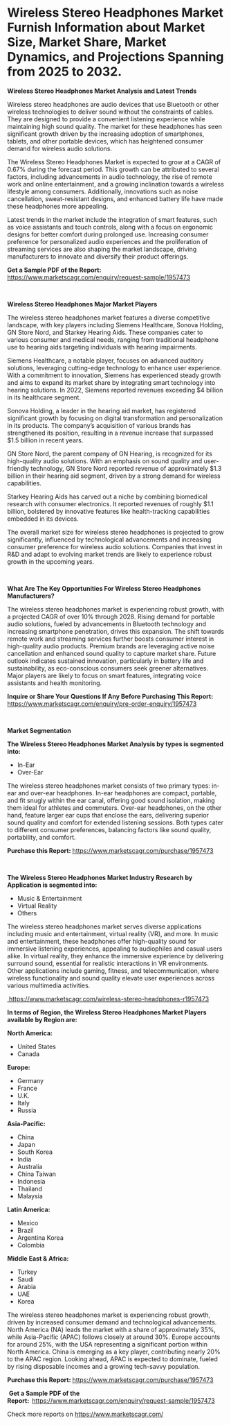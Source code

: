 <p><h1>Wireless Stereo Headphones Market Furnish Information about Market Size, Market Share, Market Dynamics, and Projections Spanning from 2025 to 2032.</h1></p><p><strong>Wireless Stereo Headphones Market Analysis and Latest Trends</strong></p>
<p><p>Wireless stereo headphones are audio devices that use Bluetooth or other wireless technologies to deliver sound without the constraints of cables. They are designed to provide a convenient listening experience while maintaining high sound quality. The market for these headphones has seen significant growth driven by the increasing adoption of smartphones, tablets, and other portable devices, which has heightened consumer demand for wireless audio solutions.</p><p>The Wireless Stereo Headphones Market is expected to grow at a CAGR of 0.67% during the forecast period. This growth can be attributed to several factors, including advancements in audio technology, the rise of remote work and online entertainment, and a growing inclination towards a wireless lifestyle among consumers. Additionally, innovations such as noise cancellation, sweat-resistant designs, and enhanced battery life have made these headphones more appealing.</p><p>Latest trends in the market include the integration of smart features, such as voice assistants and touch controls, along with a focus on ergonomic designs for better comfort during prolonged use. Increasing consumer preference for personalized audio experiences and the proliferation of streaming services are also shaping the market landscape, driving manufacturers to innovate and diversify their product offerings.</p></p>
<p><strong>Get a Sample PDF of the Report:&nbsp;</strong> <a href="https://www.marketscagr.com/enquiry/request-sample/1957473?utm_campaign=3039&utm_medium=2&utm_source=Github&utm_content=ia&utm_term=04042025&utm_id=wireless-stereo-headphones">https://www.marketscagr.com/enquiry/request-sample/1957473</a></p>
<p>&nbsp;</p>
<p><strong>Wireless Stereo Headphones Major Market Players</strong></p>
<p><p>The wireless stereo headphones market features a diverse competitive landscape, with key players including Siemens Healthcare, Sonova Holding, GN Store Nord, and Starkey Hearing Aids. These companies cater to various consumer and medical needs, ranging from traditional headphone use to hearing aids targeting individuals with hearing impairments.</p><p>Siemens Healthcare, a notable player, focuses on advanced auditory solutions, leveraging cutting-edge technology to enhance user experience. With a commitment to innovation, Siemens has experienced steady growth and aims to expand its market share by integrating smart technology into hearing solutions. In 2022, Siemens reported revenues exceeding $4 billion in its healthcare segment.</p><p>Sonova Holding, a leader in the hearing aid market, has registered significant growth by focusing on digital transformation and personalization in its products. The company’s acquisition of various brands has strengthened its position, resulting in a revenue increase that surpassed $1.5 billion in recent years.</p><p>GN Store Nord, the parent company of GN Hearing, is recognized for its high-quality audio solutions. With an emphasis on sound quality and user-friendly technology, GN Store Nord reported revenue of approximately $1.3 billion in their hearing aid segment, driven by a strong demand for wireless capabilities.</p><p>Starkey Hearing Aids has carved out a niche by combining biomedical research with consumer electronics. It reported revenues of roughly $1.1 billion, bolstered by innovative features like health-tracking capabilities embedded in its devices.</p><p>The overall market size for wireless stereo headphones is projected to grow significantly, influenced by technological advancements and increasing consumer preference for wireless audio solutions. Companies that invest in R&D and adapt to evolving market trends are likely to experience robust growth in the upcoming years.</p></p>
<p>&nbsp;</p>
<p><strong>What Are The Key Opportunities For Wireless Stereo Headphones Manufacturers?</strong></p>
<p><p>The wireless stereo headphones market is experiencing robust growth, with a projected CAGR of over 10% through 2028. Rising demand for portable audio solutions, fueled by advancements in Bluetooth technology and increasing smartphone penetration, drives this expansion. The shift towards remote work and streaming services further boosts consumer interest in high-quality audio products. Premium brands are leveraging active noise cancellation and enhanced sound quality to capture market share. Future outlook indicates sustained innovation, particularly in battery life and sustainability, as eco-conscious consumers seek greener alternatives. Major players are likely to focus on smart features, integrating voice assistants and health monitoring.</p></p>
<p><strong>Inquire or Share Your Questions If Any Before Purchasing This Report:</strong> <a href="https://www.marketscagr.com/enquiry/pre-order-enquiry/1957473?utm_campaign=3039&utm_medium=2&utm_source=Github&utm_content=ia&utm_term=04042025&utm_id=wireless-stereo-headphones">https://www.marketscagr.com/enquiry/pre-order-enquiry/1957473</a></p>
<p>&nbsp;</p>
<p><strong>Market Segmentation</strong></p>
<p><strong>The Wireless Stereo Headphones Market Analysis by types is segmented into:</strong></p>
<p><ul><li>In-Ear</li><li>Over-Ear</li></ul></p>
<p><p>The wireless stereo headphones market consists of two primary types: in-ear and over-ear headphones. In-ear headphones are compact, portable, and fit snugly within the ear canal, offering good sound isolation, making them ideal for athletes and commuters. Over-ear headphones, on the other hand, feature larger ear cups that enclose the ears, delivering superior sound quality and comfort for extended listening sessions. Both types cater to different consumer preferences, balancing factors like sound quality, portability, and comfort.</p></p>
<p><strong>Purchase this Report:&nbsp;</strong><a href="https://www.marketscagr.com/purchase/1957473?utm_campaign=3039&utm_medium=2&utm_source=Github&utm_content=ia&utm_term=04042025&utm_id=wireless-stereo-headphones">https://www.marketscagr.com/purchase/1957473</a></p>
<p>&nbsp;</p>
<p><strong>The Wireless Stereo Headphones Market Industry Research by Application is segmented into:</strong></p>
<p><ul><li>Music & Entertainment</li><li>Virtual Reality</li><li>Others</li></ul></p>
<p><p>The wireless stereo headphones market serves diverse applications including music and entertainment, virtual reality (VR), and more. In music and entertainment, these headphones offer high-quality sound for immersive listening experiences, appealing to audiophiles and casual users alike. In virtual reality, they enhance the immersive experience by delivering surround sound, essential for realistic interactions in VR environments. Other applications include gaming, fitness, and telecommunication, where wireless functionality and sound quality elevate user experiences across various multimedia activities.</p></p>
<p><a href="https://www.marketscagr.com/wireless-stereo-headphones-r1957473?utm_campaign=3039&utm_medium=2&utm_source=Github&utm_content=ia&utm_term=04042025&utm_id=wireless-stereo-headphones">&nbsp;https://www.marketscagr.com/wireless-stereo-headphones-r1957473</a></p>
<p><strong>In terms of Region, the Wireless Stereo Headphones Market Players available by Region are:</strong></p>
<p>
    <p> <strong> North America: </strong>
        <ul>
            <li>United States</li>
            <li>Canada</li>
        </ul>
        </p> 
    <p> <strong> Europe: </strong>
        <ul>
            <li>Germany</li>
            <li>France</li>
            <li>U.K.</li>
            <li>Italy</li>
            <li>Russia</li>
        </ul>
        </p> 
    <p> <strong> Asia-Pacific: </strong>
        <ul>
            <li>China</li>
            <li>Japan</li>
            <li>South Korea</li>
            <li>India</li>
            <li>Australia</li>
            <li>China Taiwan</li>
            <li>Indonesia</li>
            <li>Thailand</li>
            <li>Malaysia</li>
        </ul>
        </p> 
    <p> <strong> Latin America: </strong>
        <ul>
            <li>Mexico</li>
            <li>Brazil</li>
            <li>Argentina Korea</li>
            <li>Colombia</li>
        </ul>
        </p> 
    <p> <strong> Middle East & Africa: </strong>
        <ul>
            <li>Turkey</li>
            <li>Saudi</li>
            <li>Arabia</li>
            <li>UAE</li>
            <li>Korea</li>
        </ul>
    </p>
    </p>
<p><p>The wireless stereo headphones market is experiencing robust growth, driven by increased consumer demand and technological advancements. North America (NA) leads the market with a share of approximately 35%, while Asia-Pacific (APAC) follows closely at around 30%. Europe accounts for around 25%, with the USA representing a significant portion within North America. China is emerging as a key player, contributing nearly 20% to the APAC region. Looking ahead, APAC is expected to dominate, fueled by rising disposable incomes and a growing tech-savvy population.</p></p>
<p><strong>Purchase this Report: </strong><a href="https://www.marketscagr.com/purchase/1957473?utm_campaign=3039&utm_medium=2&utm_source=Github&utm_content=ia&utm_term=04042025&utm_id=wireless-stereo-headphones">https://www.marketscagr.com/purchase/1957473</a></p>
<p>&nbsp;<strong>Get a Sample PDF of the Report:&nbsp;&nbsp;</strong><a href="https://www.marketscagr.com/enquiry/request-sample/1957473?utm_campaign=3039&utm_medium=2&utm_source=Github&utm_content=ia&utm_term=04042025&utm_id=wireless-stereo-headphones">https://www.marketscagr.com/enquiry/request-sample/1957473</a></p>
<p><strong></strong></p>
<p>Check more reports on <a href="https://www.marketscagr.com/?utm_campaign=3039&utm_medium=2&utm_source=Github&utm_content=ia&utm_term=04042025&utm_id=wireless-stereo-headphones">https://www.marketscagr.com/</a></p>